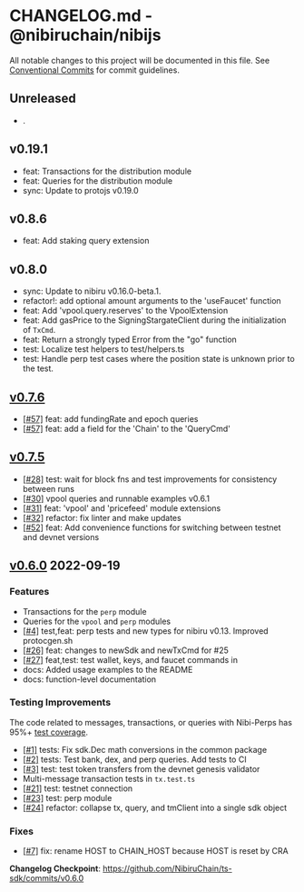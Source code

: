 # CHANGELOG.md - @nibiruchain/nibijs

All notable changes to this project will be documented in this file.
See [Conventional Commits](https://conventionalcommits.org) for commit guidelines.

## Unreleased

* .

## v0.19.1 

* feat: Transactions for the distribution module 
* feat: Queries for the distribution module 
* sync: Update to protojs v0.19.0

## v0.8.6

* feat: Add staking query extension

## v0.8.0 

* sync: Update to nibiru v0.16.0-beta.1.
* refactor!: add optional amount arguments to the 'useFaucet' function
* feat: Add 'vpool.query.reserves' to the VpoolExtension
* feat: Add gasPrice to the SigningStargateClient during the initialization of `TxCmd`.
* feat: Return a strongly typed Error from the "go" function
* test: Localize test helpers to test/helpers.ts
* test: Handle perp test cases where the position state is unknown prior to the test.

## [v0.7.6](https://github.com/NibiruChain/ts-sdk/releases/tag/v0.7.6)

* [[#57]](https://github.com/NibiruChain/ts-sdk/pull/57) feat: add fundingRate and epoch queries
* [[#57]](https://github.com/NibiruChain/ts-sdk/pull/57) feat: add a field for the 'Chain' to the 'QueryCmd'

## [v0.7.5](https://github.com/NibiruChain/ts-sdk/compare/v0.7.0-alpha.2...HEAD)

* [[#28]](https://github.com/NibiruChain/ts-sdk/pull/28) test: wait for block fns and test improvements for consistency between runs
* [[#30]](https://github.com/NibiruChain/ts-sdk/pull/30) vpool queries and runnable examples v0.6.1
* [[#31]](https://github.com/NibiruChain/ts-sdk/pull/31) feat: 'vpool' and 'pricefeed' module extensions
* [[#32]](https://github.com/NibiruChain/ts-sdk/pull/32) refactor: fix linter and make updates
* [[#52]](https://github.com/NibiruChain/ts-sdk/pull/52) feat: Add convenience functions for switching between testnet and devnet versions 

## [v0.6.0](https://github.com/NibiruChain/ts-sdk/releases/tag/v0.6.0) 2022-09-19

### Features

* Transactions for the `perp` module
* Queries for the `vpool` and `perp` modules
* [[#4]](https://github.com/NibiruChain/ts-sdk/pull/4) test,feat: perp tests and new types for nibiru v0.13. Improved protocgen.sh 
* [[#26]](https://github.com/NibiruChain/ts-sdk/pull/26) feat: changes to newSdk and newTxCmd for #25 
* [[#27]](https://github.com/NibiruChain/ts-sdk/pull/27) feat,test: test wallet, keys,  and faucet commands in 
* docs: Added usage examples to the README
* docs: function-level documentation

### Testing Improvements

The code related to messages, transactions, or queries with Nibi-Perps has 95%+ [test coverage](https://github.com/NibiruChain/ts-sdk/actions/runs/3085927495/jobs/4989760331). 

* [[#1]](https://github.com/NibiruChain/ts-sdk/pull/1) tests: Fix sdk.Dec math conversions in the common package
* [[#2]](https://github.com/NibiruChain/ts-sdk/pull/2) tests: Test bank, dex, and perp queries. Add tests to CI
* [[#3]](https://github.com/NibiruChain/ts-sdk/pull/3) test: test token transfers from the devnet genesis validator
* Multi-message transaction tests in `tx.test.ts`
* [[#21]](https://github.com/NibiruChain/ts-sdk/pull/21) test: testnet connection
* [[#23]](https://github.com/NibiruChain/ts-sdk/pull/23) test: perp module
* [[#24]](https://github.com/NibiruChain/ts-sdk/pull/24) refactor: collapse tx, query, and tmClient into a single sdk object

### Fixes

* [[#7]](https://github.com/NibiruChain/ts-sdk/pull/7) fix: rename HOST to CHAIN_HOST because HOST is reset by CRA 

**Changelog Checkpoint**: https://github.com/NibiruChain/ts-sdk/commits/v0.6.0
